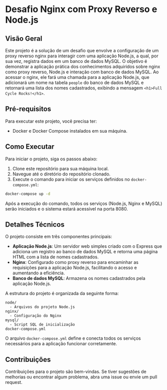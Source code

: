 # Desafio Nginx com Proxy Reverso e Node.js

## Visão Geral

Este projeto é a solução de um desafio que envolve a configuração de um proxy reverso nginx para interagir com uma aplicação Node.js, a qual, por sua vez, registra dados em um banco de dados MySQL. O objetivo é demonstrar a aplicação prática dos conhecimentos adquiridos sobre nginx como proxy reverso, Node.js e interação com banco de dados MySQL. Ao acessar o nginx, ele fará uma chamada para a aplicação Node.js, que adicionará um nome na tabela `people` do banco de dados MySQL e retornará uma lista dos nomes cadastrados, exibindo a mensagem `<h1>Full Cycle Rocks!</h1>`.

## Pré-requisitos

Para executar este projeto, você precisa ter:

- Docker e Docker Compose instalados em sua máquina.

## Como Executar

Para iniciar o projeto, siga os passos abaixo:

1. Clone este repositório para sua máquina local.
2. Navegue até o diretório do repositório clonado.
3. Execute o comando para iniciar os serviços definidos no `docker-compose.yml`:

```bash
docker-compose up -d
```

Após a execução do comando, todos os serviços (Node.js, Nginx e MySQL) serão iniciados e o sistema estará acessível na porta 8080.

## Detalhes Técnicos

O projeto consiste em três componentes principais:

- **Aplicação Node.js**: Um servidor web simples criado com o Express que adiciona um registro ao banco de dados MySQL e retorna uma página HTML com a lista de nomes cadastrados.
- **Nginx**: Configurado como proxy reverso para encaminhar as requisições para a aplicação Node.js, facilitando o acesso e aumentando a eficiência.
- **Banco de dados MySQL**: Armazena os nomes cadastrados pela aplicação Node.js.

A estrutura do projeto é organizada da seguinte forma:

```
node/
  - Arquivos do projeto Node.js
nginx/
  - Configuração do Nginx
mysql/
  - Script SQL de inicialização
docker-compose.yml
```

O arquivo `docker-compose.yml` define e conecta todos os serviços necessários para a aplicação funcionar corretamente.

## Contribuições

Contribuições para o projeto são bem-vindas. Se tiver sugestões de melhorias ou encontrar algum problema, abra uma issue ou envie um pull request.
